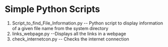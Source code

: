 # Simple Python Scripts


1. Script_to_find_File_Information.py -- Python script to display information of a given file name from the system directory
2. links_webpage.py --Displays all the links in a webpage
3. check_internetcon.py -- Checks the internet connection
